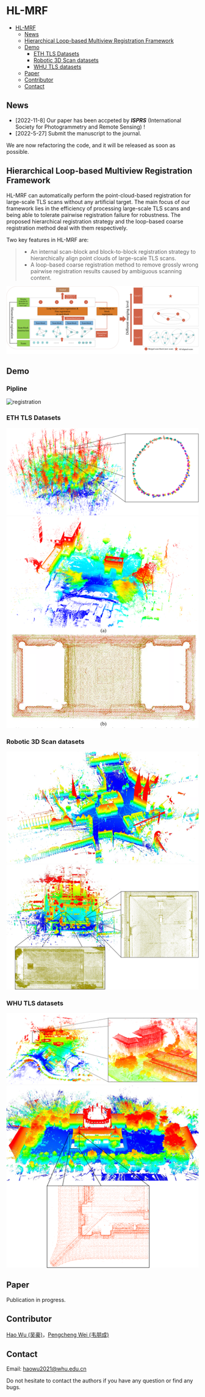 # HL-MRF
- [HL-MRF](#hl-mrf)
  - [News](#news)
  - [Hierarchical Loop-based Multiview Registration Framework](#hierarchical-loop-based-multiview-registration-framework)
  - [Demo](#demo)
    - [ETH TLS Datasets](#eth-tls-datasets)
    - [Robotic 3D Scan datasets](#robotic-3d-scan-datasets)
    - [WHU TLS datasets](#whu-tls-datasets)
  - [Paper](#paper)
  - [Contributor](#contributor)
  - [Contact](#contact)

## News
* [2022-11-8] Our paper has been accpeted by ***ISPRS*** (International Society for Photogrammetry and Remote Sensing) !
* [2022-5-27] Submit the manuscript to the journal.

We are now refactoring the code, and it will be released as soon as possible.
## Hierarchical Loop-based Multiview Registration Framework
HL-MRF can automatically perform the point-cloud-based registration for large-scale TLS scans without any artificial target. The main focus of our framework lies in the efficiency of processing large-scale TLS scans and being able to tolerate pairwise registration failure for robustness. The proposed hierarchical registration strategy and the loop-based coarse registration method deal with them respectively.

Two key features in HL-MRF are:
> * An internal scan-block and block-to-block registration strategy to hierarchically align point clouds of large-scale TLS scans.
> * A loop-based coarse registration method to remove grossly wrong pairwise registration results caused by ambiguous scanning content.

![WHU](./doc/img/Overview-full.png)

## Demo
### Pipline
![registration](./doc/img/registration.gif)
### ETH TLS Datasets
![ETH](./doc/img/exp5.png)
![ETH](./doc/img/exp6.png)
### Robotic 3D Scan datasets
![R3D](./doc/img/exp2.png)
![R3D](./doc/img/exp3.png)
### WHU TLS datasets
![WHU](./doc/img/exp1.png)
![WHU](./doc/img/exp4.png)

## Paper
Publication in progress.

## Contributor
[Hao Wu (吴豪)](https://github.com/WuHao-WHU)，[Pengcheng Wei (韦朋成)](https://github.com/WPC-WHU)

## Contact 
Email: haowu2021@whu.edu.cn

Do not hesitate to contact the authors if you have any question or find any bugs.


